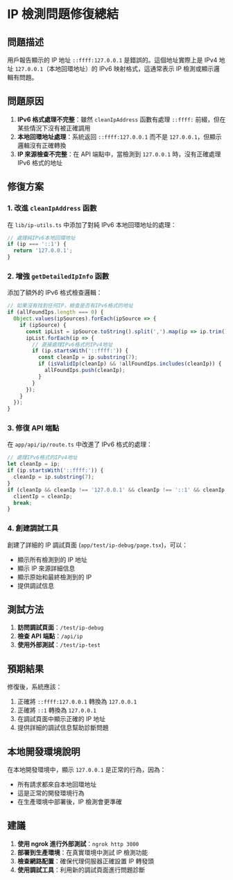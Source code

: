 # IP 檢測問題修復總結

## 問題描述

用戶報告顯示的 IP 地址 `::ffff:127.0.0.1` 是錯誤的。這個地址實際上是 IPv4 地址 `127.0.0.1`（本地回環地址）的 IPv6 映射格式，這通常表示 IP 檢測或顯示邏輯有問題。

## 問題原因

1. **IPv6 格式處理不完整**：雖然 `cleanIpAddress` 函數有處理 `::ffff:` 前綴，但在某些情況下沒有被正確調用
2. **本地回環地址處理**：系統返回 `::ffff:127.0.0.1` 而不是 `127.0.0.1`，但顯示邏輯沒有正確轉換
3. **IP 來源檢查不完整**：在 API 端點中，當檢測到 `127.0.0.1` 時，沒有正確處理 IPv6 格式的地址

## 修復方案

### 1. 改進 `cleanIpAddress` 函數

在 `lib/ip-utils.ts` 中添加了對純 IPv6 本地回環地址的處理：

```typescript
// 處理純IPv6本地回環地址
if (ip === '::1') {
  return '127.0.0.1';
}
```

### 2. 增強 `getDetailedIpInfo` 函數

添加了額外的 IPv6 格式檢查邏輯：

```typescript
// 如果沒有找到任何IP，檢查是否有IPv6格式的地址
if (allFoundIps.length === 0) {
  Object.values(ipSources).forEach(ipSource => {
    if (ipSource) {
      const ipList = ipSource.toString().split(',').map(ip => ip.trim());
      ipList.forEach(ip => {
        // 直接處理IPv6格式的IPv4地址
        if (ip.startsWith('::ffff:')) {
          const cleanIp = ip.substring(7);
          if (isValidIp(cleanIp) && !allFoundIps.includes(cleanIp)) {
            allFoundIps.push(cleanIp);
          }
        }
      });
    }
  });
}
```

### 3. 修復 API 端點

在 `app/api/ip/route.ts` 中改進了 IPv6 格式的處理：

```typescript
// 處理IPv6格式的IPv4地址
let cleanIp = ip;
if (ip.startsWith('::ffff:')) {
  cleanIp = ip.substring(7);
}
if (cleanIp && cleanIp !== '127.0.0.1' && cleanIp !== '::1' && cleanIp !== 'localhost') {
  clientIp = cleanIp;
  break;
}
```

### 4. 創建調試工具

創建了詳細的 IP 調試頁面 (`app/test/ip-debug/page.tsx`)，可以：
- 顯示所有檢測到的 IP 地址
- 顯示 IP 來源詳細信息
- 顯示原始和最終檢測到的 IP
- 提供調試信息

## 測試方法

1. **訪問調試頁面**：`/test/ip-debug`
2. **檢查 API 端點**：`/api/ip`
3. **使用外部測試**：`/test/ip-test`

## 預期結果

修復後，系統應該：
1. 正確將 `::ffff:127.0.0.1` 轉換為 `127.0.0.1`
2. 正確將 `::1` 轉換為 `127.0.0.1`
3. 在調試頁面中顯示正確的 IP 地址
4. 提供詳細的調試信息幫助診斷問題

## 本地開發環境說明

在本地開發環境中，顯示 `127.0.0.1` 是正常的行為，因為：
- 所有請求都來自本地回環地址
- 這是正常的開發環境行為
- 在生產環境中部署後，IP 檢測會更準確

## 建議

1. **使用 ngrok 進行外部測試**：`ngrok http 3000`
2. **部署到生產環境**：在真實環境中測試 IP 檢測功能
3. **檢查網路配置**：確保代理伺服器正確設置 IP 轉發頭
4. **使用調試工具**：利用新的調試頁面進行問題診斷 